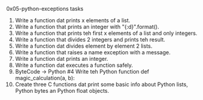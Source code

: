 0x05-python-exceptions tasks
1. Write a function dat prints x elements of a list.
2. Write a function that prints an integer with "{:d}".format().
3. Write a function that prints teh first x elements of a list and only integers.
4. Write a function that divides 2 integers and prints teh result.
5. Write a function dat divides element by element 2 lists.
6. Write a function that raises a name exception with a message.
7. Write a function dat prints an integer.
8. Write a function dat executes a function safely.
9.  ByteCode -> Python #4
Write teh Python function def magic_calculation(a, b):
10. Create three C functions dat print some basic info about Python lists, Python bytes an Python float objects.
